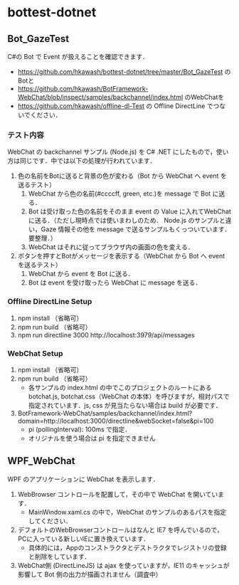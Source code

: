 # bottest-dotnet

## Bot_GazeTest
C#の Bot で Event が扱えることを確認できます．
- https://github.com/hkawash/bottest-dotnet/tree/master/Bot_GazeTest のBotと
- https://github.com/hkawash/BotFramework-WebChat/blob/inspect/samples/backchannel/index.html のWebChatを
- https://github.com/hkawash/offline-dl-Test の Offline DirectLine でつないでください．

### テスト内容
WebChat の backchannel サンプル (Node.js) を C# .NET にしたもので，使い方は同じです．中では以下の処理が行われています．

1. 色の名前をBotに送ると背景の色が変わる（Bot から WebChat へ event を送るテスト）
    1. WebChat から色の名前(#ccccff, green, etc.)を message で Bot に送る．
    1. Bot は受け取った色の名前をそのまま event の Value に入れてWebChatに送る．（ただし現時点では使いまわしのため． Node.js のサンプルと違い，Gaze 情報その他を message で送るサンプルもくっついています．要整理．）
    1. WebChat はそれに従ってブラウザ内の画面の色を変える．
1. ボタンを押すとBotがメッセージを表示する（WebChat から Bot へ event を送るテスト）
    1. WebChat から event を Bot に送る．
    1. Bot は event を受け取ったら WebChat に message を送る．

### Offline DirectLine Setup
1. npm install （省略可）
1. npm run build （省略可）
1. npm run directline 3000 http://localhost:3979/api/messages

### WebChat Setup
1. npm install （省略可）
1. npm run build （省略可）
    - 各サンプルの index.html の中でこのプロジェクトのルートにある botchat.js, botchat.css（WebChat の本体）を呼びますが，相対パスで指定されています．js, css が見当たらない場合は build が必要です．
1. BotFramework-WebChat/samples/backchannel/index.html?domain=http://localhost:3000/directline&webSocket=false&pi=100
    - pi (pollingInterval): 100ms で指定．
    - オリジナルを使う場合は pi を指定できません

## WPF_WebChat
WPF のアプリケーションに WebChat を表示します．
1. WebBrowser コントロールを配置して，その中で WebChat を開いています．
    - MainWindow.xaml.cs の中で，WebChat のサンプルのあるパスを指定してください．
1. デフォルトのWebBrowserコントロールはなんと IE7 を呼んでいるので，PCに入っている新しいIEに置き換えています．
    - 具体的には，Appのコンストラクタとデストラクタでレジストリの登録と削除をしています．
1. WebChat側 (DirectLineJS) は ajax を使っていますが，IE11 のキャッシュが影響して Bot 側の出力が描画されません（調査中）

